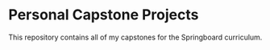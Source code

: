 # Personal Capstone Projects
 This repository contains all of my capstones for the Springboard curriculum. 
